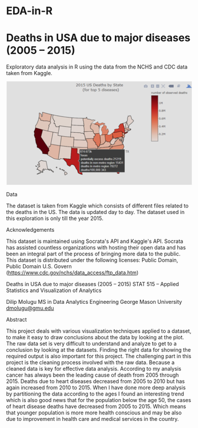 # EDA-in-R
# Deaths in USA due to major diseases (2005 – 2015)
Exploratory data analysis in R using the data from the NCHS and CDC data taken from Kaggle.

![](/Images/Plot1.png)

Data

The dataset is taken from Kaggle which consists of different files related to the deaths in the US.
The data is updated day to day. The dataset used in this exploration is only till the year 2015.

Acknowledgements

This dataset is maintained using Socrata's API and Kaggle's API. Socrata has assisted countless organizations with hosting their open data and has been an integral part of the process of bringing more data to the public. 
This dataset is distributed under the following licenses: Public Domain, Public Domain U.S. Govern (https://www.cdc.gov/nchs/data_access/ftp_data.htm)

Deaths in USA due to major diseases (2005 – 2015)
STAT 515 – Applied Statistics and Visualization of Analytics

Dilip Molugu
MS in Data Analytics Engineering 
George Mason University 
dmolugu@gmu.edu


Abstract

This project deals with various visualization techniques applied to a dataset, to make it easy to draw conclusions about the data by looking at the plot.
The raw data set is very difficult to understand and analyze to get to a conclusion by looking at the datasets. Finding the right data for showing the required output is also important for this project. The challenging part in this project is the cleaning process involved with the raw data. Because a cleaned data is key for effective data analysis. According to my analysis cancer has always been the leading cause of death from 2005 through 2015. Deaths due to heart diseases decreased from 2005 to 2010 but has again increased from 2010 to 2015. When I have done more deep analysis by partitioning the data according to the ages I found an interesting trend which is also good news that for the population below the age 50, the cases of heart disease deaths have decreased from 2005 to 2015. Which means that younger population is more more health conscious and may be also due to improvement in health care and medical services in the country.

